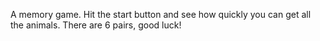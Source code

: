 A memory game. Hit the start button and see how quickly you can get all the animals. There are 6 pairs, good luck!